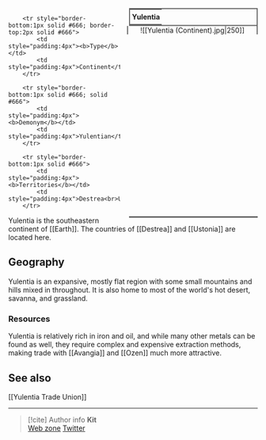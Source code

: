 <table style="float:right; clear:right; width:260px; margin:0 0 0 14; border:2px solid #666; line-height:1.5; border-collapse:collapse; font-size:smaller">
	<tr>
		<th colspan="2" style="border-bottom:2px solid #666; font-size:larger; padding:4px; text-align:center">Yulentia</th>
	</tr></table>

  <span align="center" style="float:right; clear:right; width:260px; margin:0 0 0 14; border-right:2px solid #666; border-left:2px solid #666; border-collapse:collapse">![[Yulentia (Continent).jpg|250]]</span>
  
  <table style="float:right; clear:right; width:260px; margin:0 0 7 14; border:2px solid #666; border-top:1px solid #666; line-height:1.5; border-collapse:collapse; font-size:smaller">
  
		<tr style="border-bottom:1px solid #666; border-top:2px solid #666">
			<td style="padding:4px"><b>Type</b></td>
			<td style="padding:4px">Continent</td>
		</tr>
  
		<tr style="border-bottom:1px solid #666; solid #666">
			<td style="padding:4px"><b>Demonym</b></td>
			<td style="padding:4px">Yulentian</td>
		</tr>
  
		<tr style="border-bottom:1px solid #666">
			<td style="padding:4px"><b>Territories</b></td>
			<td style="padding:4px">Destrea<br>Ustonia</td>
		</tr>

</table>

Yulentia is the southeastern continent of [[Earth]]. The countries of [[Destrea]] and [[Ustonia]] are located here.

## Geography

Yulentia is an expansive, mostly flat region with some small mountains and hills mixed in throughout. It is also home to most of the world's hot desert, savanna, and grassland.

### Resources

Yulentia is relatively rich in iron and oil, and while many other metals can be found as well, they require complex and expensive extraction methods, making trade with [[Avangia]] and [[Ozen]] much more attractive.

## See also

[[Yulentia Trade Union]]

-----
> [!cite] Author info
> **Kit**\
> [Web zone](https://kitabe.link) [Twitter](https://twitter.com/Kerosyn_)